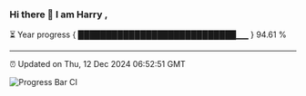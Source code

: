 ### Hi there 👋 I am Harry , 

⏳ Year progress { ████████████████████████████▁▁ } 94.61 %

---

⏰ Updated on Thu, 12 Dec 2024 06:52:51 GMT

![Progress Bar CI](https://github.com/duykhang68/duykhang68/workflows/Progress%20Bar%20CI/badge.svg)

